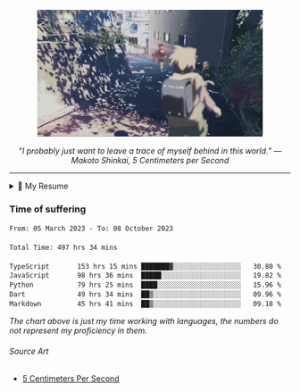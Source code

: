 <p align="center"><img src="asset/header.jpg" width="80%"/></p>
<p align="center"><i>“I probably just want to leave a trace of myself behind in this world.” ― Makoto Shinkai, 5 Centimeters per Second</i></p>

---

<details>
  <summary>📃 My Resume</summary>

### Education

- 📖 **Computer Science**\
📆 10/2021 - present\
📍 **Thang Long University** - Hoang Mai, Hanoi, Vietnam

### Experience

<img align="right" src="https://img.shields.io/badge/Next.js-black?style=flat&logo=next.js&logoColor=white"/>
<img align="right" src="https://img.shields.io/badge/Ant_Design-ant?style=flat&logo=antdesign&logoColor=white&color=%230170FE"/>
<img align="right" src="https://img.shields.io/badge/node.js-6DA55F?style=flat&logo=node.js&logoColor=white"/>


- 👨‍💻 **Frontend Web Intern**\
📆 07/2023 - present\
📍 **MQ ICT Solutions** - Hoang Mai, Hanoi, Vietnam
  
<!--
## Skills

<img align="right" src="https://img.shields.io/badge/Python-3776AB?logo=python&logoColor=white" />


**Programming**

<img align="right" src="https://img.shields.io/badge/Windows-0078D6?logo=windows&logoColor=white" />
-->

</details>

### Time of suffering

<!--START_SECTION:waka-->

```txt
From: 05 March 2023 - To: 08 October 2023

Total Time: 497 hrs 34 mins

TypeScript       153 hrs 15 mins ███████▓░░░░░░░░░░░░░░░░░   30.80 %
JavaScript       98 hrs 36 mins  █████░░░░░░░░░░░░░░░░░░░░   19.82 %
Python           79 hrs 25 mins  ████░░░░░░░░░░░░░░░░░░░░░   15.96 %
Dart             49 hrs 34 mins  ██▒░░░░░░░░░░░░░░░░░░░░░░   09.96 %
Markdown         45 hrs 41 mins  ██▒░░░░░░░░░░░░░░░░░░░░░░   09.18 %
```

<!--END_SECTION:waka-->

_The chart above is just my time working with languages, the numbers do not represent my proficiency in them._

###### Source Art

-  [5 Centimeters Per Second](https://wallhaven.cc/w/nrowq1)

